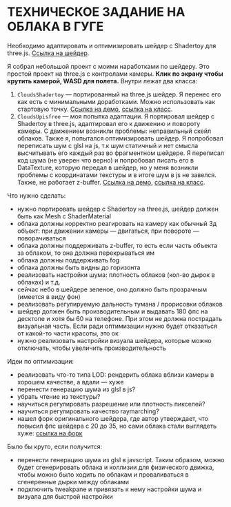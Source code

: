 # ТЕХНИЧЕСКОЕ ЗАДАНИЕ НА ОБЛАКА В ГУГЕ

Необходимо адаптировать и оптимизировать шейдер с Shadertoy для three.js. [Ссылка на шейдер](https://www.shadertoy.com/view/ll2SWd).

Я собрал небольшой проект с моими наработками по шейдеру. Это простой проект на three.js с контролами камеры. **Клик по экрану чтобы крутить камерой, WASD для полета.** Внутри лежат два класса:
1. `CloudsShadertoy` — портированный на three.js шейдер. Я перенес его как есть с минимальными доработками. Можно использовать как стартовую точку. [Ссылка на демо](https://raw.githack.com/upisfree/guga-clouds/9f8571eb74af091378cc5edb9cbfc859a743d9af/index.html?shadertoy), [ссылка на класс](https://github.com/upisfree/guga-clouds/blob/master/src/clouds-shadertoy.js).
2. `CloudsUpisfree` — моя попытка адаптации. Я портировал шейдер с Shadertoy в three.js, адаптировал его к движению и повороту камеры. С движением возникли проблемы: неправильный скейл облаков. Также я, попытался оптимизировать шейдер. Я попробовал переписать шум с glsl на js, т.к шум статичный и нет смысла высчитывать его каждый раз во фрагментном шейдере. Я переписал код шума (не уверен что верно) и попробовал писать его в DataTexture, которую передал в шейдер, но у меня возникли проблемы с координатами текстуры и в итоге шум в js не завелся. Также, не работает z-buffer. [Ссылка на демо](https://raw.githack.com/upisfree/guga-clouds/9f8571eb74af091378cc5edb9cbfc859a743d9af/index.html?upisfree), [ссылка на класс](https://github.com/upisfree/guga-clouds/blob/master/src/clouds-upisfree.js).


Что нужно сделать:
* нужно портировать шейдер с Shadertoy на three.js, шейдер должен быть как Mesh с ShaderMaterial
* облака должны корректно реагировать на камеру как обычный 3д объект: при движении камеры — двигаться, при повороте — поворачиваться
* облака должны поддерживать z-buffer, то есть если часть объекта за облаком, то она должна перекрываться им
* облака должны поддерживать fog
* облака должны быть видны до горизонта
* реализовать настройки шума: плотность облаков (кол-во дырок в облаках) и т.д. 
* сейчас небо в шейдере зеленое, оно должно быть прозрачным (имеется в виду фон)
* реализовать регулируемую дальность тумана / прорисовки облаков
* шейдер должен быть производительным и выдавать 180 фпс на десктопе и хотя бы 60 на телефоне. При этом не должна пострадать визуальная часть. Если ради оптимизации нужно будет отказаться от какой-то части красоты, это ок
* нужно реализовать настройки визуала шейдера, которые можно отключать, чтобы увеличить производительность

Идеи по оптимизации:
* реализовать что-то типа LOD: рендерить облака вблизи камеры в хорошем качестве, а вдали — хуже
* перенести генерацию шума из glsl в js?
* убрать чтение из текстуры?
* научиться регулировать разрешение или плотность пикселей?
* научиться регулировать качество raymarching?
* нашел форк оригинального шейдера, где автор утверждает, что повысил фпс шейдера с 20 до 35, но сами облака стали выглядеть хуже: [ссылка на форк](https://www.shadertoy.com/view/M3ySRy)

Было бы круто, если получится:
* перенести генерацию шума из glsl в javscript. Таким образом, можно будет сгенерировать облака и коллизии для физического движка, чтобы можно было ходить по облакам и проваливаться в сгенеренные дырки между облаками
* подключить tweakpane и привязать к нему настройки шума и визуала для быстрой настройки
